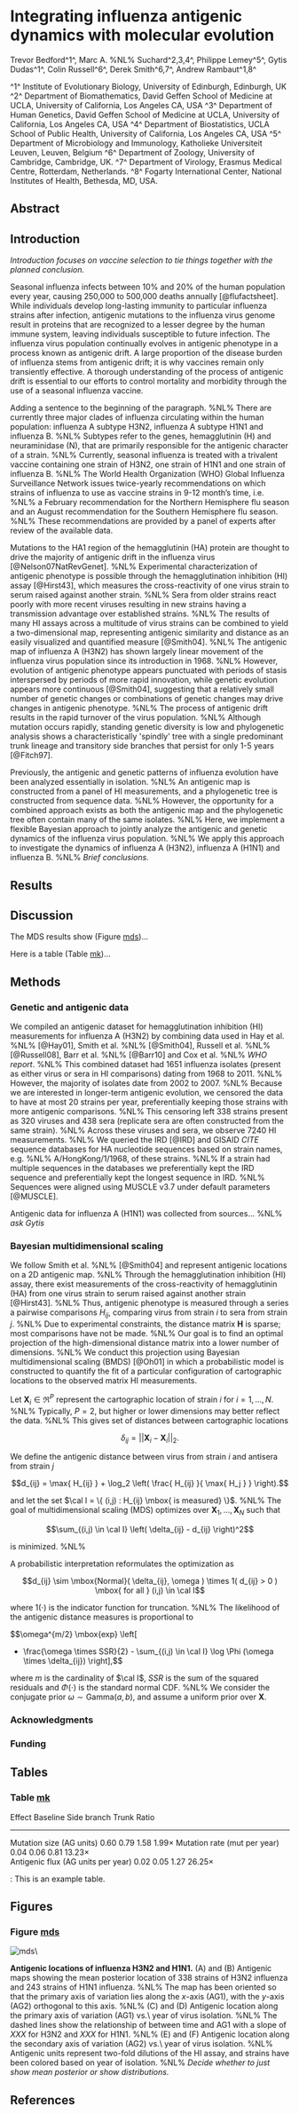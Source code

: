 # Integrating influenza antigenic dynamics with molecular evolution #

Trevor Bedford^1^, Marc A. %NL%
Suchard^2,3,4^, Philippe Lemey^5^, Gytis Dudas^1^, Colin Russell^6^, Derek Smith^6,7^, Andrew Rambaut^1,8^

^1^ Institute of Evolutionary Biology, University of Edinburgh, Edinburgh, UK
^2^ Department of Biomathematics, David Geffen School of Medicine at UCLA, University of California, Los Angeles CA, USA
^3^ Department of Human Genetics, David Geffen School of Medicine at UCLA, University of California, Los Angeles CA, USA
^4^ Department of Biostatistics, UCLA School of Public Health, University of California, Los Angeles CA, USA
^5^ Department of Microbiology and Immunology, Katholieke Universiteit Leuven, Leuven, Belgium
^6^ Department of Zoology, University of Cambridge, Cambridge, UK.
^7^ Department of Virology, Erasmus Medical Centre, Rotterdam, Netherlands.
^8^ Fogarty International Center, National Institutes of Health, Bethesda, MD, USA.

## Abstract ##

## Introduction ##

*Introduction focuses on vaccine selection to tie things together with the planned conclusion.*

Seasonal influenza infects between 10% and 20% of the human population every year, causing 250,000 to 500,000 deaths annually [@flufactsheet]. While individuals develop long-lasting immunity to particular influenza strains after infection, antigenic mutations to the influenza virus genome result in proteins that are recognized to a lesser degree by the human immune system, leaving individuals susceptible to future infection. The influenza virus population continually evolves in antigenic phenotype in a process known as antigenic drift. A large proportion of the disease burden of influenza stems from antigenic drift; it is why vaccines remain only transiently effective. A thorough understanding of the process of antigenic drift is essential to our efforts to control mortality and morbidity through the use of a seasonal influenza vaccine.

Adding a sentence to the beginning of the paragraph. %NL%
There are currently three major clades of influenza circulating within the human population: influenza A subtype H3N2, influenza A subtype H1N1 and influenza B. %NL%
Subtypes refer to the genes, hemagglutinin (H) and neuraminidase (N), that are primarily responsible for the antigenic character of a strain. %NL%
Currently, seasonal influenza is treated with a trivalent vaccine containing one strain of H3N2, one strain of H1N1 and one strain of influenza B. %NL%
The World Health Organization (WHO) Global Influenza Surveillance Network issues twice-yearly recommendations on which strains of influenza to use as vaccine strains in 9-12 month’s time, i.e. %NL%
a February recommendation for the Northern Hemisphere flu season and an August recommendation for the Southern Hemisphere flu season. %NL%
These recommendations are provided by a panel of experts after review of the available data.

Mutations to the HA1 region of the hemagglutinin (HA) protein are thought to drive the majority of antigenic drift in the influenza virus [@Nelson07NatRevGenet]. %NL%
Experimental characterization of antigenic phenotype is possible through the hemagglutination inhibition (HI) assay [@Hirst43], which measures the cross-reactivity of one virus strain to serum raised against another strain. %NL%
Sera from older strains react poorly with more recent viruses resulting in new strains having a transmission advantage over established strains. %NL%
The results of many HI assays across a multitude of virus strains can be combined to yield a two-dimensional map, representing antigenic similarity and distance as an easily visualized and quantified measure [@Smith04]. %NL%
The antigenic map of influenza A (H3N2) has shown largely linear movement of the influenza virus population since its introduction in 1968. %NL%
However, evolution of antigenic phenotype appears punctuated with periods of stasis interspersed by periods of more rapid innovation, while genetic evolution appears more continuous [@Smith04], suggesting that a relatively small number of genetic changes or combinations of genetic changes may drive changes in antigenic phenotype. %NL%
The process of antigenic drift results in the rapid turnover of the virus population. %NL%
Although mutation occurs rapidly, standing genetic diversity is low and phylogenetic analysis shows a characteristically 'spindly' tree with a single predominant trunk lineage and transitory side branches that persist for only 1-5 years [@Fitch97].

Previously, the antigenic and genetic patterns of influenza evolution have been analyzed essentially in isolation. %NL%
An antigenic map is constructed from a panel of HI measurements, and a phylogenetic tree is constructed from sequence data. %NL%
However, the opportunity for a combined approach exists as both the antigenic map and the phylogenetic tree often contain many of the same isolates. %NL%
Here, we implement a flexible Bayesian approach to jointly analyze the antigenic and genetic dynamics of the influenza virus population. %NL%
We apply this approach to investigate the dynamics of influenza A (H3N2), influenza A (H1N1) and influenza B. %NL%
*Brief conclusions.*

## Results ##

## Discussion ##

The MDS results show (Figure [mds])...

Here is a table (Table [mk])...

## Methods ##

### Genetic and antigenic data ###

We compiled an antigenic dataset for hemagglutination inhibition (HI) measurements for influenza A (H3N2) by combining data used in Hay et al. %NL%
[@Hay01], Smith et al. %NL%
[@Smith04], Russell et al. %NL%
[@Russell08], Barr et al. %NL%
[@Barr10] and Cox et al. %NL%
*WHO report*. %NL%
This combined dataset had 1651 influenza isolates (present as either virus or sera in HI comparisons) dating from 1968 to 2011. %NL%
However, the majority of isolates date from 2002 to 2007. %NL%
Because we are interested in longer-term antigenic evolution, we censored the data to have at most 20 strains per year, preferentially keeping those strains with more antigenic comparisons. %NL%
This censoring left 338 strains present as 320 viruses and 438 sera (replicate sera are often constructed from the same strain). %NL%
Across these viruses and sera, we observe 7240 HI measurements. %NL%
We queried the IRD [@IRD] and GISAID *CITE* sequence databases for HA nucleotide sequences based on strain names, e.g. %NL%
A/HongKong/1/1968, of these strains. %NL%
If a strain had multiple sequences in the databases we preferentially kept the IRD sequence and preferentially kept the longest sequence in IRD. %NL%
Sequences were aligned using MUSCLE v3.7 under default parameters [@MUSCLE].

Antigenic data for influenza A (H1N1) was collected from sources... %NL%
*ask Gytis*

### Bayesian multidimensional scaling ###

We follow Smith et al. %NL%
[@Smith04] and represent antigenic locations on a 2D antigenic map. %NL%
Through the hemagglutination inhibition (HI) assay, there exist measurements of the cross-reactivity of hemagglutinin (HA) from one virus strain to serum raised against another strain [@Hirst43]. %NL%
Thus, antigenic phenotype is measured through a series a pairwise comparisons $H_{ij}$, comparing virus from strain $i$ to sera from strain $j$. %NL%
Due to experimental constraints, the distance matrix $\mathbf{H}$ is sparse; most comparisons have not be made. %NL%
Our goal is to find an optimal projection of the high-dimensional distance matrix into a lower number of dimensions. %NL%
We conduct this projection using Bayesian multidimensional scaling (BMDS) [@Oh01] in which a probabilistic model is constructed to quantify the fit of a particular configuration of cartographic locations to the observed matrix HI measurements.

Let $\mathbf{X}_i \in \Re^{P}$ represent the cartographic location of strain $i$ for $i = 1,\ldots, N$. %NL%
Typically, $P = 2$, but higher or lower dimensions may better reflect the data. %NL%
 This gives set of distances between cartographic locations 

$$\delta_{ij} =  || \mathbf{X}_i - \mathbf{X}_i ||_2.$$

We define the antigenic distance between virus from strain $i$ and antisera from strain $j$

$$d_{ij} =  \max{ H_{ij} } + 
	\log_2 \left(   
		\frac{ H_{ij} }{ \max{ H_j } }
	\right).$$

and let the set $\cal I = \{ (i,j) : H_{ij} \mbox{ is measured} \}$. %NL%
The goal of multidimensional scaling (MDS) optimizes over $\mathbf{X}_1,\ldots,\mathbf{X}_N$ such that

$$\sum_{(i,j) \in \cal I} 
	\left(
		\delta_{ij} - d_{ij}
	\right)^2$$

is minimized. %NL%

A probabilistic interpretation reformulates the optimization as

$$d_{ij} \sim \mbox{Normal}( \delta_{ij}, \omega ) \times 1( d_{ij} > 0 ) \mbox{ for all } (i,j) \in \cal I$$

where $1 ( \cdot )$ is the indicator function for truncation. %NL%
The likelihood of the antigenic distance measures is proportional to

$$\omega^{m/2} \mbox{exp} \left[
- \frac{\omega \times SSR}{2} - \sum_{(i,j) \in \cal I} \log \Phi (\omega \times \delta_{ij})
\right],$$

where $m$ is the cardinality of $\cal I$, $SSR$ is the sum of the squared residuals and $\Phi(\cdot)$ is the standard normal CDF. %NL%
We consider the conjugate prior $\omega \sim \mbox{Gamma}(a, b)$, and assume a uniform prior over $\mathbf{X}$.

### Acknowledgments ###

### Funding ###

## Tables ##

### Table [mk] ###

Effect								Baseline	Side branch		Trunk		Ratio
--------							--------	-----------		-----		-------------------			
Mutation size (AG units)			0.60		0.79			1.58		1.99$\times$
Mutation rate (mut per year)		0.04		0.06			0.81		13.23$\times$	
Antigenic flux (AG units per year)	0.02		0.05			1.27		26.25$\times$	

: This is an example table.

## Figures ##

### Figure [mds] ###

![mds](figures/mds.png)\

__Antigenic locations of influenza H3N2 and H1N1.__ (A) and (B) Antigenic maps showing the mean posterior location of 338 strains of H3N2 influenza and 243 strains of H1N1 influenza. %NL%
 The map has been oriented so that the primary axis of variation lies along the $x$-axis (AG1), with the $y$-axis (AG2) orthogonal to this axis. %NL%
 (C) and (D) Antigenic location along the primary axis of variation (AG1) vs.\ year of virus isolation. %NL%
The dashed lines show the relationship of between time and AG1 with a slope of *XXX* for H3N2 and *XXX* for H1N1. %NL%
 (E) and (F) Antigenic location along the secondary axis of variation (AG2) vs.\ year of virus isolation. %NL%
Antigenic units represent two-fold dilutions of the HI assay, and strains have been colored based on year of isolation. %NL%
 *Decide whether to just show mean posterior or show distributions.*

## References ##

[mds]: #figure-mds
[mk]: #table-mk
